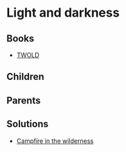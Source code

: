 # Light and darkness

## Books

* [TWOLD](../books/twold.md)

## Children



## Parents



## Solutions

* [Campfire in the wilderness](../solutions/campfire-in-wilderness.md)
